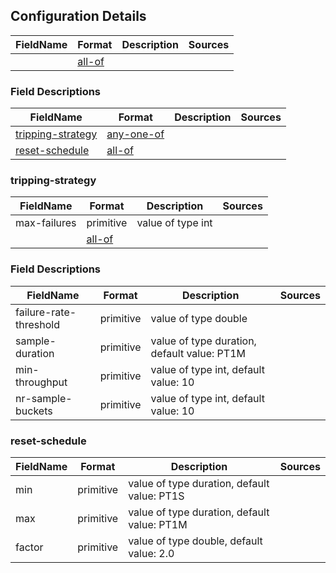 ## Configuration Details


|FieldName|Format                     |Description|Sources|
|---      |---                        |---        |---    |
|         |[all-of](fielddescriptions)|           |       |

### Field Descriptions

|FieldName                             |Format                         |Description|Sources|
|---                                   |---                            |---        |---    |
|[tripping-strategy](tripping-strategy)|[any-one-of](tripping-strategy)|           |       |
|[reset-schedule](reset-schedule)      |[all-of](reset-schedule)       |           |       |

### tripping-strategy

|FieldName   |Format                       |Description      |Sources|
|---         |---                          |---              |---    |
|max-failures|primitive                    |value of type int|       |
|            |[all-of](fielddescriptions-1)|                 |       |

### Field Descriptions

|FieldName             |Format   |Description                                |Sources|
|---                   |---      |---                                        |---    |
|failure-rate-threshold|primitive|value of type double                       |       |
|sample-duration       |primitive|value of type duration, default value: PT1M|       |
|min-throughput        |primitive|value of type int, default value: 10       |       |
|nr-sample-buckets     |primitive|value of type int, default value: 10       |       |

### reset-schedule

|FieldName|Format   |Description                                |Sources|
|---      |---      |---                                        |---    |
|min      |primitive|value of type duration, default value: PT1S|       |
|max      |primitive|value of type duration, default value: PT1M|       |
|factor   |primitive|value of type double, default value: 2.0   |       |

